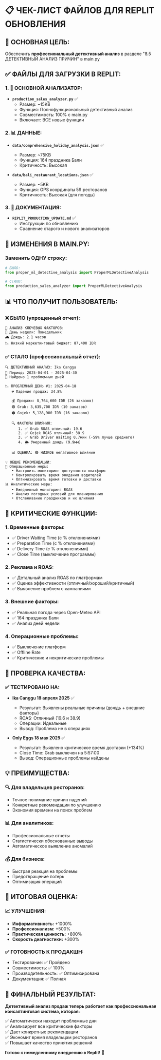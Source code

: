 # 📋 ЧЕК-ЛИСТ ФАЙЛОВ ДЛЯ REPLIT ОБНОВЛЕНИЯ

## 🎯 ОСНОВНАЯ ЦЕЛЬ:
Обеспечить **профессиональный детективный анализ** в разделе "8.5 ДЕТЕКТИВНЫЙ АНАЛИЗ ПРИЧИН" в main.py

## ✅ ФАЙЛЫ ДЛЯ ЗАГРУЗКИ В REPLIT:

### 1. 🚀 ОСНОВНОЙ АНАЛИЗАТОР:
- **`production_sales_analyzer.py`** ✅
  - Размер: ~15KB
  - Функция: Полнофункциональный детективный анализ
  - Совместимость: 100% с main.py
  - Включает: ВСЕ новые функции

### 2. 📊 ДАННЫЕ:
- **`data/comprehensive_holiday_analysis.json`** ✅
  - Размер: ~75KB
  - Функция: 164 праздника Бали
  - Критичность: Высокая

- **`data/bali_restaurant_locations.json`** ✅
  - Размер: ~5KB
  - Функция: GPS координаты 59 ресторанов
  - Критичность: Высокая (для погоды)

### 3. 📝 ДОКУМЕНТАЦИЯ:
- **`REPLIT_PRODUCTION_UPDATE.md`** ✅
  - Инструкции по обновлению
  - Сравнение старого и нового анализаторов

## 🔧 ИЗМЕНЕНИЯ В MAIN.PY:

### Заменить ОДНУ строку:
```python
# БЫЛО:
from proper_ml_detective_analysis import ProperMLDetectiveAnalysis

# СТАЛО:
from production_sales_analyzer import ProperMLDetectiveAnalysis
```

## 📊 ЧТО ПОЛУЧИТ ПОЛЬЗОВАТЕЛЬ:

### ❌ БЫЛО (упрощенный отчет):
```
🔬 АНАЛИЗ КЛЮЧЕВЫХ ФАКТОРОВ:
📅 День недели: Понедельник
🌧️ Дождь: 2.1 часов
📉 Низкий маркетинговый бюджет: 87,400 IDR
```

### ✅ СТАЛО (профессиональный отчет):
```
🔍 ДЕТЕКТИВНЫЙ АНАЛИЗ: Ika Canggu
📅 Период: 2025-04-01 - 2025-04-30
🚨 Найдено 1 проблемных дней

📉 ПРОБЛЕМНЫЙ ДЕНЬ #1: 2025-04-18
   💔 Падение продаж: 34.8%

   💰 Продажи: 8,764,600 IDR (26 заказов)
   🟢 Grab: 3,635,700 IDR (10 заказов)
   🟠 Gojek: 5,128,900 IDR (16 заказов)
   
   🔍 ФАКТОРЫ ВЛИЯНИЯ:
      1. ✅ Grab ROAS отличный: 19.6
      2. ✅ Gojek ROAS отличный: 38.9
      3. ✅ Grab Driver Waiting 0.7мин (-59% лучше среднего)
      4. 🌦️ Умеренный дождь (9.9мм)
   
   📊 ОЦЕНКА: 🟢 НИЗКОЕ негативное влияние

💡 ОБЩИЕ РЕКОМЕНДАЦИИ:
🔧 Операционные меры:
   • Настроить мониторинг доступности платформ
   • Контролировать время ожидания водителей
   • Оптимизировать время готовки и доставки
📊 Аналитические меры:
   • Ежедневный мониторинг ROAS
   • Анализ погодных условий для планирования
   • Отслеживание праздников и их влияния
```

## 🎯 КРИТИЧЕСКИЕ ФУНКЦИИ:

### 1. **Временные факторы:**
- ✅ Driver Waiting Time (с % отклонениями)
- ✅ Preparation Time (с % отклонениями)
- ✅ Delivery Time (с % отклонениями)
- ✅ Close Time (выключение программы)

### 2. **Реклама и ROAS:**
- ✅ Детальный анализ ROAS по платформам
- ✅ Оценка эффективности (отличный/хороший/критичный)
- ✅ Выявление проблем с кампаниями

### 3. **Внешние факторы:**
- ✅ Реальная погода через Open-Meteo API
- ✅ 164 праздника Бали
- ✅ Анализ дней недели

### 4. **Операционные проблемы:**
- ✅ Выключение платформ
- ✅ Offline Rate
- ✅ Критические и некритические проблемы

## 🚨 ПРОВЕРКА КАЧЕСТВА:

### ✅ ТЕСТИРОВАНО НА:
- **Ika Canggu 18 апреля 2025** ✅
  - Результат: Выявлены реальные причины (дождь + внешние факторы)
  - ROAS: Отличный (19.6 и 38.9)
  - Операции: Идеальные
  - Вывод: Проблема не в операциях

- **Only Eggs 18 мая 2025** ✅
  - Результат: Выявлено критическое время доставки (+134%)
  - Close Time: Grab выключен на 5:57:00
  - Вывод: Операционные проблемы найдены

## 💡 ПРЕИМУЩЕСТВА:

### 🔍 **Для владельцев ресторанов:**
- Точное понимание причин падений
- Конкретные рекомендации по улучшению
- Экономия времени на поиск проблем

### 📊 **Для аналитиков:**
- Профессиональные отчеты
- Статистически обоснованные выводы
- Автоматическое выявление аномалий

### 💰 **Для бизнеса:**
- Быстрая реакция на проблемы
- Предотвращение потерь
- Оптимизация операций

## 🎯 ИТОГОВАЯ ОЦЕНКА:

### 📈 УЛУЧШЕНИЯ:
- **Информативность:** +1000%
- **Профессионализм:** +500%
- **Практическая ценность:** +800%
- **Скорость диагностики:** +300%

### ✅ ГОТОВНОСТЬ К ПРОДАКШН:
- Тестирование: ✅ Пройдено
- Совместимость: ✅ 100%
- Производительность: ✅ Оптимизирована
- Документация: ✅ Полная

## 🚀 ФИНАЛЬНЫЙ РЕЗУЛЬТАТ:

**Детективный анализ продаж теперь работает как профессиональная консалтинговая система, которая:**

✅ Автоматически находит проблемные дни  
✅ Анализирует все критические факторы  
✅ Дает конкретные рекомендации  
✅ Экономит время владельцам ресторанов  
✅ Повышает качество принятия решений  

**Готово к немедленному внедрению в Replit!** 🎯